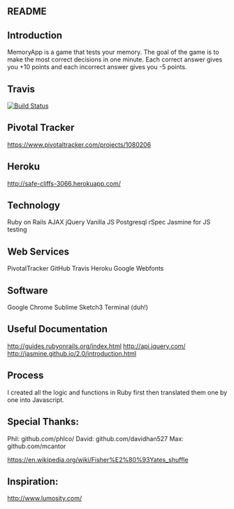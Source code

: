 ## README

## Introduction

MemoryApp is a game that tests your memory. The goal of the game is to make the most correct decisions in one minute. Each correct answer gives you +10 points and each incorrect answer gives you -5 points.

## Travis

[![Build Status](https://travis-ci.org/CH-JesseMa/memory_app.svg?branch=master)](https://travis-ci.org/CH-JesseMa/memory_app)

## Pivotal Tracker

https://www.pivotaltracker.com/projects/1080206

## Heroku

http://safe-cliffs-3066.herokuapp.com/

## Technology

Ruby on Rails
AJAX
jQuery
Vanilla JS
Postgresql
rSpec
Jasmine for JS testing

## Web Services

PivotalTracker
GitHub
Travis
Heroku
Google Webfonts

## Software

Google Chrome
Sublime
Sketch3
Terminal (duh!)

## Useful Documentation

http://guides.rubyonrails.org/index.html
http://api.jquery.com/
http://jasmine.github.io/2.0/introduction.html

## Process

I created all the logic and functions in Ruby first then translated them one by one into Javascript.

## Special Thanks:

Phil: github.com/phlco/
David: github.com/davidhan527
Max: github.com/mcantor

https://en.wikipedia.org/wiki/Fisher%E2%80%93Yates_shuffle

## Inspiration:

http://www.lumosity.com/
